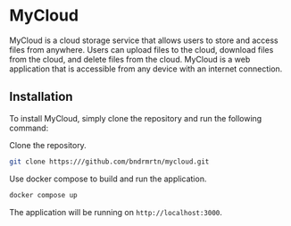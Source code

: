 # MyCloud

MyCloud is a cloud storage service that allows users to store and access files from anywhere. Users can upload files to the cloud, download files from the cloud, and delete files from the cloud. MyCloud is a web application that is accessible from any device with an internet connection.

## Installation

To install MyCloud, simply clone the repository and run the following command:

Clone the repository.
```bash
git clone https:///github.com/bndrmrtn/mycloud.git
```

Use docker compose to build and run the application.
```bash
docker compose up
```

The application will be running on `http://localhost:3000`.
